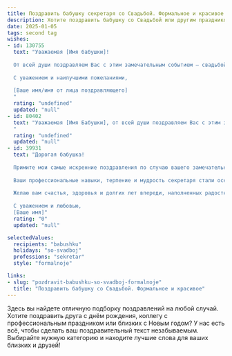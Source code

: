 ```yaml
---
title: Поздравить бабушку секретаря со Свадьбой. Формальное и красивое
description: Хотите поздравить бабушку со Свадьбой или другим праздником? Наш ИИ создаст незабываемое поздравление, а вы обязательно выделитесь среди других.  
date: 2025-01-05
tags: second tag
wishes:
- id: 130755
  text: "Уважаемая [Имя бабушки]!
  
  От всей души поздравляем Вас с этим замечательным событием – свадьбой Ваших [родственные отношения к молодожёнам]!  Пусть этот день станет началом долгой и счастливой семейной жизни для молодожёнов, а Ваше участие в этом торжестве принесёт Вам только радость и гордость.  Желаем Вам крепкого здоровья, душевного тепла и  многих лет, наполненных любовью и счастьем.
  
  С уважением и наилучшими пожеланиями,
  
  [Ваше имя/имя от лица поздравляющего]
  "
  rating: "undefined"
  updated: "null"
- id: 80402
  text: "Уважаемая [Имя Бабушки], от всей души поздравляем Вас с этим замечательным днем - Днем свадьбы! Желаем Вам крепкого здоровья, долгих лет жизни, семейного счастья и благополучия. Пусть Ваша работа секретаря приносит Вам радость и удовлетворение, а Ваша семья всегда будет окружена любовью и поддержкой.
  "
  rating: "undefined"
  updated: "null"
- id: 39931
  text: "Дорогая бабушка!
  
  Примите мои самые искренние поздравления по случаю вашего замечательного праздника — Свадьбы! Этот день знаменует собой не только начало новой жизни в любви и гармонии, но и укрепление тех ценностей, которые вы привили своей семье.
  
  Ваши профессиональные навыки, терпение и мудрость секретаря стали основой для создания теплой и доверительной атмосферы в нашем кругу. Вы всегда были примером для подражания, и ваша преданность делу вдохновляет нас всех.
  
  Желаю вам счастья, здоровья и долгих лет впереди, наполненных радостными моментами и семейным теплом. Пусть каждый новый день приносит вам только положительные эмоции и приятные сюрпризы.
  
  С уважением и любовью,
  [Ваше имя]"
  rating: "0"
  updated: "null"

selectedValues:
  recipients: "babushku"
  holidays: "so-svadboj"
  professions: "sekretar"
  style: "formalnoje"

links:
- slug: "pozdravit-babushku-so-svadboj-formalnoje"
  title: "Поздравить бабушку со Свадьбой. Формальное и красивое"
---
```


Здесь вы найдете отличную подборку поздравлений на любой случай. 
Хотите поздравить друга с днём рождения, коллегу с профессиональным праздником или близких с Новым годом? У нас есть всё, чтобы сделать ваш поздравительный текст незабываемым. Выбирайте нужную категорию и находите лучшие слова для ваших близких и друзей!
